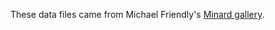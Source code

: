 These data files came from Michael Friendly's [Minard gallery](http://www.datavis.ca/gallery/minard/ggplot2/ggplot2-minard-gallery.zip).

